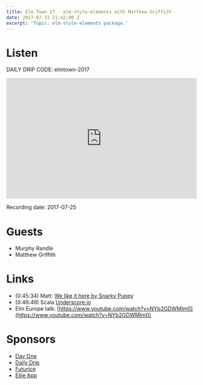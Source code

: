 ```yaml
---
title: Elm Town 17 - elm-style-elements with Matthew Griffith
date: 2017-07-31 21:42:00 Z
excerpt: 'Topic: elm-style-elements package.'
---
```


# Listen

DAILY DRIP CODE: elmtown-2017
<iframe src="https://cast.rocks/player/6039/Elm-Town-17-Style-Elements-Package.mp3?episodeTitle=Elm%20Town%2017%20-%20Elm%20Style%20Elements%20with%20Matthew%20Griffith&podcastTitle=Elm%20Town&episodeDate=July%2031st%2C%202017&imageURL=https%3A%2F%2Fcast.rocks%2Fhosting%2F6039%2Ffeeds%2F8YSE5.jpg&itunesLink=https%3A%2F%2Fitunes.apple.com%2Fus%2Fpodcast%2Felm-town%2Fid1158047037%3Fmt%3D2" style="border: none; min-height: 265px; max-height: 320px; max-width: 558px; min-width: 270px; width: 100%; height: 100%;" scrollbars="no"></iframe>

Recording date: 2017-07-25


# Guests
- Murphy Randle
- Matthew Griffith


# Links
- (0:45:34) Matt: [We like it here by Snarky Puppy](https://www.youtube.com/watch?v=kk0WRHV_vt8&list=PL850qmLJBqCsgG53TS6-kc7v-7FhaCXZL)
- (0:46:49) Scala [Underscore.io](http://underscore.io/books/)
- Elm Europe talk: [https://www.youtube.com/watch?v=NYb2GDWMIm0](https://www.youtube.com/watch?v=NYb2GDWMIm0)


# Sponsors
- [Day One](https://dayoneapp.com)
- [Daily Drip](https://www.dailydrip.com/)
- [Futurice](http://futurice.com/)
- [Ellie App](https://ellie-app.com/new)
